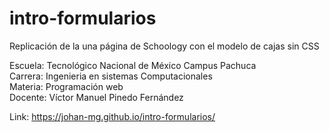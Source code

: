 # intro-formularios
Replicación de la una página de Schoology con el modelo de cajas sin CSS

Escuela: Tecnológico Nacional de México Campus Pachuca  
Carrera: Ingenieria en sistemas Computacionales  
Materia: Programación web  
Docente: Víctor Manuel Pinedo Fernández  

Link: https://johan-mg.github.io/intro-formularios/
